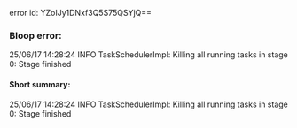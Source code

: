 error id: YZoIJy1DNxf3Q5S75QSYjQ==
### Bloop error:

25/06/17 14:28:24 INFO TaskSchedulerImpl: Killing all running tasks in stage 0: Stage finished
#### Short summary: 

25/06/17 14:28:24 INFO TaskSchedulerImpl: Killing all running tasks in stage 0: Stage finished